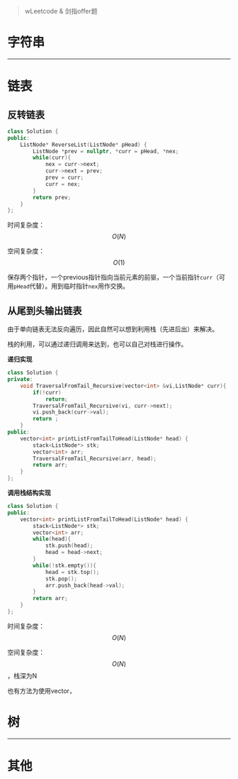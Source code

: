 > wLeetcode & 剑指offer题

# 字符串

---

# 链表

## 反转链表

```cpp
class Solution {
public:
    ListNode* ReverseList(ListNode* pHead) {
        ListNode *prev = nullptr, *curr = pHead, *nex;
        while(curr){
            nex = curr->next;
            curr->next = prev;
            prev = curr;
            curr = nex;
        }
        return prev;
    }
};
```

时间复杂度：$$ O(N) $$

空间复杂度：$$O(1)$$

保存两个指针，一个previous指针指向当前元素的前驱，一个当前指针`curr`（可用`pHead`代替）。用到临时指针`nex`用作交换。

## 从尾到头输出链表

由于单向链表无法反向遍历，因此自然可以想到利用栈（先进后出）来解决。

栈的利用，可以通过递归调用来达到，也可以自己对栈进行操作。

**递归实现**

```cpp
class Solution {
private:
    void TraversalFromTail_Recursive(vector<int> &vi,ListNode* curr){
        if(!curr)
            return;
        TraversalFromTail_Recursive(vi, curr->next);
        vi.push_back(curr->val);
        return ;
    }
public:
    vector<int> printListFromTailToHead(ListNode* head) {
        stack<ListNode*> stk;
        vector<int> arr;
        TraversalFromTail_Recursive(arr, head);
        return arr;
    }
};
```

**调用栈结构实现**

```cpp
class Solution {
public:
    vector<int> printListFromTailToHead(ListNode* head) {
        stack<ListNode*> stk;
        vector<int> arr;
        while(head){
            stk.push(head);
            head = head->next;
        }
        while(!stk.empty()){
            head = stk.top();
            stk.pop();
            arr.push_back(head->val);
        }
        return arr;
    }
};
```

时间复杂度：$$$$$$ O(N) $$

空间复杂度：$$ O(N) $$，栈深为N

也有方法为使用vector，

# 树

---

# 其他



